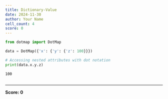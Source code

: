 ```yaml
---
title: Dictionary-Value
date: 2024-11-30
author: Your Name
cell_count: 4
score: 0
---
```


```python
from dotmap import DotMap
```


```python
data = DotMap({'x': {'y': {'z': 100}}})
```


```python
# Accessing nested attributes with dot notation
print(data.x.y.z) 
```

    100



```python

```


---
**Score: 0**
